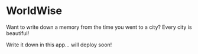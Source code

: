 # WorldWise

Want to write down a memory from the time you went to a city? Every city is beautiful!

Write it down in this app... will deploy soon!
